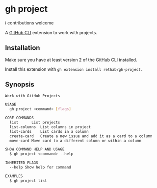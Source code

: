 # gh project

ℹ️ contributions welcome

A [GitHub CLI](https://cli.github.com/) extension to work with projects.

## Installation

Make sure you have at least version 2 of the GitHub CLI installed.

Install this extension with `gh extension install rethab/gh-project`.

## Synopsis

```bash
Work with GitHub Projects

USAGE
  gh project <command> [flags]

CORE COMMANDS
  list		List projects
  list-columns	List columns in project
  list-cards	List cards in a column
  create-card	Create a new issue and add it as a card to a column
  move-card	Move card to a different column or within a column

SHOW COMMAND HELP AND USAGE
  $ gh project <command> --help

INHERITED FLAGS
  --help Show help for command

EXAMPLES
  $ gh project list
```
